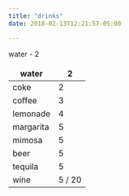 ```yaml
---
title: "drinks"
date: 2018-02-13T12:21:57-05:00

---
```


<style>
td, th {
   border: none!important;
}
</style>

water - 2 

| water  |  2 |
|---|---|
| coke  |  2 |
| coffee  |  3 |
| lemonade  |  4 |
| margarita  |  5 |
| mimosa  |  5 |
| beer  | 5  |
| tequila | 5  |
| wine | 5 / 20 |




